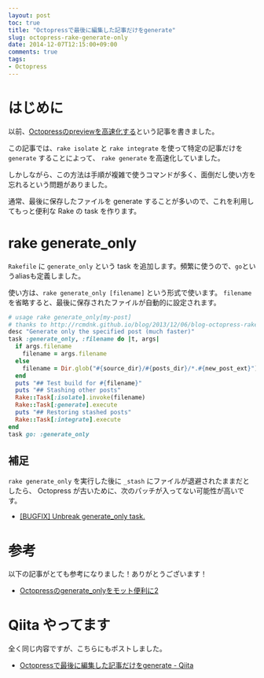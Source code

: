 ```yaml
---
layout: post
toc: true
title: "Octopressで最後に編集した記事だけをgenerate"
slug: octopress-rake-generate-only
date: 2014-12-07T12:15:00+09:00
comments: true
tags:
- Octopress
---
```


# はじめに

以前、[Octopressのpreviewを高速化する](/blog/2013/09/28/speed-up-octopress-site-generation/)という記事を書きました。

この記事では、`rake isolate` と `rake integrate` を使って特定の記事だけを `generate` することによって、
`rake generate` を高速化していました。

しかしながら、この方法は手順が複雑で使うコマンドが多く、面倒だし使い方を忘れるという問題がありました。

通常、最後に保存したファイルを generate することが多いので、これを利用してもっと便利な Rake の task を作ります。

<!--more-->

# rake generate_only

`Rakefile` に `generate_only` という task を追加します。頻繁に使うので、`go`というaliasも定義しました。

使い方は、`rake generate_only [filename]` という形式で使います。
`filename`を省略すると、最後に保存されたファイルが自動的に設定されます。

```rb
# usage rake generate_only[my-post]
# thanks to http://rcmdnk.github.io/blog/2013/12/06/blog-octopress-rake/
desc "Generate only the specified post (much faster)"
task :generate_only, :filename do |t, args|
  if args.filename
    filename = args.filename
  else
    filename = Dir.glob("#{source_dir}/#{posts_dir}/*.#{new_post_ext}").sort_by{|f| File.mtime(f)}.last
  end
  puts "## Test build for #{filename}"
  puts "## Stashing other posts"
  Rake::Task[:isolate].invoke(filename)
  Rake::Task[:generate].execute
  puts "## Restoring stashed posts"
  Rake::Task[:integrate].execute
end
task go: :generate_only
```

## 補足

`rake generate_only` を実行した後に `_stash` にファイルが退避されたままだとしたら、
Octopress が古いために、次のパッチが入ってない可能性が高いです。

- [[BUGFIX] Unbreak generate_only task.](https://github.com/imathis/octopress/pull/682)

# 参考

以下の記事がとても参考になりました！ありがとうございます！

- [Octopressのgenerate_onlyをモット便利に2](http://rcmdnk.github.io/blog/2013/12/06/blog-octopress-rake/)


# Qiita やってます

全く同じ内容ですが、こちらにもポストしました。

- [Octopressで最後に編集した記事だけをgenerate - Qiita](http://qiita.com/gam0022/items/7b5a6e4492c90583706f)
